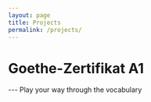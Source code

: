 ```yaml
---
layout: page
title: Projects
permalink: /projects/
---
```



<h1>Goethe-Zertifikat A1</h1>
---
Play your way through the vocabulary
<http://www.example.com> 
